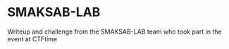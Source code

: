 # SMAKSAB-LAB
<p> Writeup and challenge from the SMAKSAB-LAB team who took part in the event at CTFtime </p>
